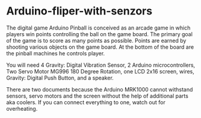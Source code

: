 # Arduino-fliper-with-senzors
The digital game Arduino Pinball is conceived as an arcade game in which players win points controlling the ball on the game board. The primary goal of the game is to score as many points as possible. Points are earned by shooting various objects on the game board. At the bottom of the board are the pinball machines he controls player.

You will need 4 Gravity: Digital Vibration Sensor, 2 Arduino microcontrollers, Two Servo Motor MG996 180 Degree Rotation, one LCD 2x16 screen, wires, Gravity: Digital Push Button, and a speaker.

There are two documents because the Arduino MRK1000 cannot withstand sensors, servo motors and the screen without the help of additional parts aka coolers. If you can connect everything to one, watch out for overheating.
